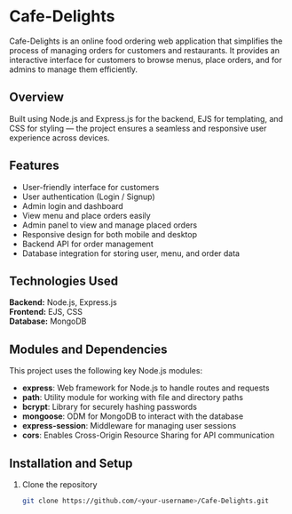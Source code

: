 # Cafe-Delights

Cafe-Delights is an online food ordering web application that simplifies the process of managing orders for customers and restaurants. It provides an interactive interface for customers to browse menus, place orders, and for admins to manage them efficiently.

## Overview

Built using Node.js and Express.js for the backend, EJS for templating, and CSS for styling — the project ensures a seamless and responsive user experience across devices.

## Features

- User-friendly interface for customers
- User authentication (Login / Signup)
- Admin login and dashboard
- View menu and place orders easily
- Admin panel to view and manage placed orders
- Responsive design for both mobile and desktop
- Backend API for order management
- Database integration for storing user, menu, and order data

## Technologies Used

**Backend:** Node.js, Express.js  
**Frontend:** EJS, CSS  
**Database:** MongoDB

## Modules and Dependencies

This project uses the following key Node.js modules:

- **express**: Web framework for Node.js to handle routes and requests  
- **path**: Utility module for working with file and directory paths  
- **bcrypt**: Library for securely hashing passwords  
- **mongoose**: ODM for MongoDB to interact with the database  
- **express-session**: Middleware for managing user sessions  
- **cors**: Enables Cross-Origin Resource Sharing for API communication  

## Installation and Setup

1. Clone the repository  
   ```bash
   git clone https://github.com/<your-username>/Cafe-Delights.git

